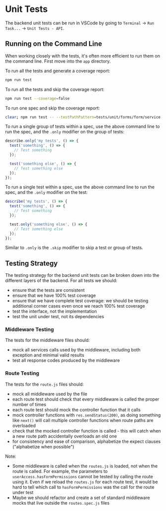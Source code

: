 # Unit Tests

The backend unit tests can be run in VSCode by going to `Terminal` -> `Run Task...` -> `Unit Tests - API`.

## Running on the Command Line

When working closely with the tests, it's often more efficient to run them on the command line. First move into the `app` directory.

To run all the tests and generate a coverage report:

```sh
npm run test
```

To run all the tests and skip the coverage report:

```sh
npm run test --coverage=false
```

To run one spec and skip the coverage report:

```sh
clear; npm run test -- --testPathPattern=tests/unit/forms/form/service.spec.js --coverage=false
```

To run a single group of tests within a spec, use the above command line to run the spec, and the `.only` modifier on the group of tests:

```javascript
describe.only('my tests', () => {
  test('something', () => {
    // Test something
  });

  test('something else', () => {
    // Test something else
  });
});
```

To run a single test within a spec, use the above command line to run the spec, and the `.only` modifier on the test:

```javascript
describe('my tests', () => {
  test('something', () => {
    // Test something
  });

  test.only('something else', () => {
    // Test something else
  });
});
```

Similar to `.only` is the `.skip` modifier to skip a test or group of tests.

## Testing Strategy

The testing strategy for the backend unit tests can be broken down into the different layers of the backend. For all tests we should:

- ensure that the tests are consistent
- ensure that we have 100% test coverage
- ensure that we have complete test coverage: we should be testing additional corner cases even once we reach 100% test coverage
- test the interface, not the implementation
- test the unit under test, not its dependencies

### Middleware Testing

The tests for the middleware files should:

- mock all services calls used by the middleware, including both exception and minimal valid results
- test all response codes produced by the middleware

### Route Testing

The tests for the `route.js` files should:

- mock all middleware used by the file
- each route test should check that every middleware is called the proper number of times
- each route test should mock the controller function that it calls
- mock controller functions with `res.sendStatus(200)`, as doing something like `next()` will call multiple controller functions when route paths are overloaded
- check that the mocked controller function is called - this will catch when a new route path accidentally overloads an old one
- for consistency and ease of comparison, alphabetize the expect clauses ("alphabetize when possible")

Note:

- Some middleware is called when the `routes.js` is loaded, not when the route is called. For example, the parameters to `userAccess.hasFormPermissions` cannot be tested by calling the route using it. Even if we reload the `routes.js` for each route test, it would be hard to tell which call to `hasFormPermissions` was the call for the route under test
- Maybe we should refactor and create a set of standard middleware mocks that live outside the `routes.spec.js` files
